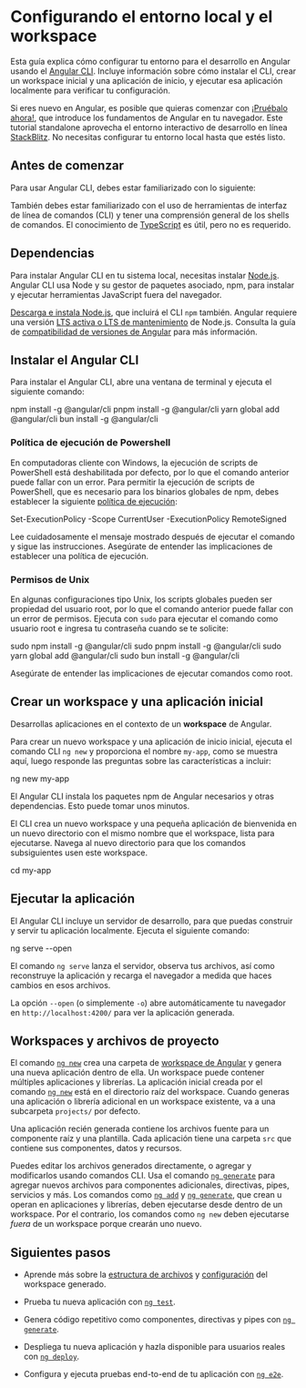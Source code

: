# Configurando el entorno local y el workspace

Esta guía explica cómo configurar tu entorno para el desarrollo en Angular usando el [Angular CLI](cli "Referencia de comandos CLI").
Incluye información sobre cómo instalar el CLI, crear un workspace inicial y una aplicación de inicio, y ejecutar esa aplicación localmente para verificar tu configuración.

<docs-callout title="Prueba Angular sin configuración local">

Si eres nuevo en Angular, es posible que quieras comenzar con [¡Pruébalo ahora!](tutorials/learn-angular), que introduce los fundamentos de Angular en tu navegador.
Este tutorial standalone aprovecha el entorno interactivo de desarrollo en línea [StackBlitz](https://stackblitz.com).
No necesitas configurar tu entorno local hasta que estés listo.

</docs-callout>

## Antes de comenzar

Para usar Angular CLI, debes estar familiarizado con lo siguiente:

<docs-pill-row>
  <docs-pill href="https://developer.mozilla.org/docs/Web/JavaScript/A_re-introduction_to_JavaScript" title="JavaScript"/>
  <docs-pill href="https://developer.mozilla.org/docs/Learn/HTML/Introduction_to_HTML" title="HTML"/>
  <docs-pill href="https://developer.mozilla.org/docs/Learn/CSS/First_steps" title="CSS"/>
</docs-pill-row>

También debes estar familiarizado con el uso de herramientas de interfaz de línea de comandos (CLI) y tener una comprensión general de los shells de comandos.
El conocimiento de [TypeScript](https://www.typescriptlang.org) es útil, pero no es requerido.

## Dependencias

Para instalar Angular CLI en tu sistema local, necesitas instalar [Node.js](https://nodejs.org/).
Angular CLI usa Node y su gestor de paquetes asociado, npm, para instalar y ejecutar herramientas JavaScript fuera del navegador.

[Descarga e instala Node.js](https://nodejs.org/en/download), que incluirá el CLI `npm` también.
Angular requiere una versión [LTS activa o LTS de mantenimiento](https://nodejs.org/en/about/previous-releases) de Node.js.
Consulta la guía de [compatibilidad de versiones de Angular](reference/versions) para más información.

## Instalar el Angular CLI

Para instalar el Angular CLI, abre una ventana de terminal y ejecuta el siguiente comando:

<docs-code-multifile>
   <docs-code
     header="npm"
     >
     npm install -g @angular/cli
     </docs-code>
   <docs-code
     header="pnpm"
     >
     pnpm install -g @angular/cli
     </docs-code>
   <docs-code
     header="yarn"
     >
     yarn global add @angular/cli
     </docs-code>
   <docs-code
     header="bun"
     >
     bun install -g @angular/cli
     </docs-code>

 </docs-code-multifile>

### Política de ejecución de Powershell

En computadoras cliente con Windows, la ejecución de scripts de PowerShell está deshabilitada por defecto, por lo que el comando anterior puede fallar con un error.
Para permitir la ejecución de scripts de PowerShell, que es necesario para los binarios globales de npm, debes establecer la siguiente <a href="https://docs.microsoft.com/powershell/module/microsoft.powershell.core/about/about_execution_policies">política de ejecución</a>:

<docs-code language="sh">

Set-ExecutionPolicy -Scope CurrentUser -ExecutionPolicy RemoteSigned

</docs-code>

Lee cuidadosamente el mensaje mostrado después de ejecutar el comando y sigue las instrucciones. Asegúrate de entender las implicaciones de establecer una política de ejecución.

### Permisos de Unix

En algunas configuraciones tipo Unix, los scripts globales pueden ser propiedad del usuario root, por lo que el comando anterior puede fallar con un error de permisos.
Ejecuta con `sudo` para ejecutar el comando como usuario root e ingresa tu contraseña cuando se te solicite:

<docs-code-multifile>
   <docs-code
     header="npm"
     >
     sudo npm install -g @angular/cli
     </docs-code>
   <docs-code
     header="pnpm"
     >
     sudo pnpm install -g @angular/cli
     </docs-code>
   <docs-code
     header="yarn"
     >
     sudo yarn global add @angular/cli
     </docs-code>
   <docs-code
     header="bun"
     >
     sudo bun install -g @angular/cli
     </docs-code>

 </docs-code-multifile>

Asegúrate de entender las implicaciones de ejecutar comandos como root.

## Crear un workspace y una aplicación inicial

Desarrollas aplicaciones en el contexto de un **workspace** de Angular.

Para crear un nuevo workspace y una aplicación de inicio inicial, ejecuta el comando CLI `ng new` y proporciona el nombre `my-app`, como se muestra aquí, luego responde las preguntas sobre las características a incluir:

<docs-code language="shell">

ng new my-app

</docs-code>

El Angular CLI instala los paquetes npm de Angular necesarios y otras dependencias.
Esto puede tomar unos minutos.

El CLI crea un nuevo workspace y una pequeña aplicación de bienvenida en un nuevo directorio con el mismo nombre que el workspace, lista para ejecutarse.
Navega al nuevo directorio para que los comandos subsiguientes usen este workspace.

<docs-code language="shell">

cd my-app

</docs-code>

## Ejecutar la aplicación

El Angular CLI incluye un servidor de desarrollo, para que puedas construir y servir tu aplicación localmente. Ejecuta el siguiente comando:

<docs-code language="shell">

ng serve --open

</docs-code>

El comando `ng serve` lanza el servidor, observa tus archivos, así como reconstruye la aplicación y recarga el navegador a medida que haces cambios en esos archivos.

La opción `--open` (o simplemente `-o`) abre automáticamente tu navegador en `http://localhost:4200/` para ver la aplicación generada.

## Workspaces y archivos de proyecto

El comando [`ng new`](cli/new) crea una carpeta de [workspace de Angular](reference/configs/workspace-config) y genera una nueva aplicación dentro de ella.
Un workspace puede contener múltiples aplicaciones y librerías.
La aplicación inicial creada por el comando [`ng new`](cli/new) está en el directorio raíz del workspace.
Cuando generas una aplicación o librería adicional en un workspace existente, va a una subcarpeta `projects/` por defecto.

Una aplicación recién generada contiene los archivos fuente para un componente raíz y una plantilla.
Cada aplicación tiene una carpeta `src` que contiene sus componentes, datos y recursos.

Puedes editar los archivos generados directamente, o agregar y modificarlos usando comandos CLI.
Usa el comando [`ng generate`](cli/generate) para agregar nuevos archivos para componentes adicionales, directivas, pipes, servicios y más.
Los comandos como [`ng add`](cli/add) y [`ng generate`](cli/generate), que crean u operan en aplicaciones y librerías, deben ejecutarse
desde dentro de un workspace. Por el contrario, los comandos como `ng new` deben ejecutarse *fuera* de un workspace porque crearán uno nuevo.

## Siguientes pasos

* Aprende más sobre la [estructura de archivos](reference/configs/file-structure) y [configuración](reference/configs/workspace-config) del workspace generado.

* Prueba tu nueva aplicación con [`ng test`](cli/test).

* Genera código repetitivo como componentes, directivas y pipes con [`ng generate`](cli/generate).

* Despliega tu nueva aplicación y hazla disponible para usuarios reales con [`ng deploy`](cli/deploy).

* Configura y ejecuta pruebas end-to-end de tu aplicación con [`ng e2e`](cli/e2e).
